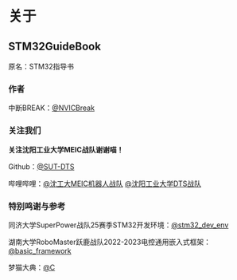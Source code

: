 # 关于 <Badge type="tip" text="Ver.CH1.30-B" />

## STM32GuideBook

原名：STM32指导书

### 作者

中断BREAK：[@NVICBreak](https://github.com/NVICBreak)

### 关注我们

**关注沈阳工业大学MEIC战队谢谢喵！**

Github：[@SUT-DTS](https://github.com/SUT-DTS)

哔哩哔哩：[@沈工大MEIC机器人战队](https://space.bilibili.com/3461581950158871) [@沈阳工业大学DTS战队](https://space.bilibili.com/3546738902174415)

### 特别鸣谢与参考

同济大学SuperPower战队25赛季STM32开发环境：[@stm32_dev_env](https://github.com/TongjiSuperPower/stm32_dev_env)

湖南大学RoboMaster跃鹿战队2022-2023电控通用嵌入式框架：[@basic_framework](https://github.com/HNUYueLuRM/basic_framework)

梦猫大典：[@C](https://github.com/Mdr-C-Tutorial/C)
